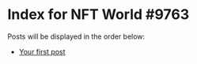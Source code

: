 # Index for NFT World #9763
Posts will be displayed in the order below:

- [Your first post](./001-first.md)

